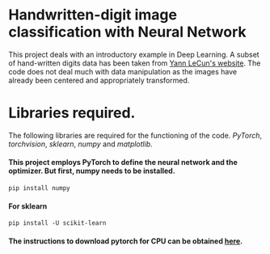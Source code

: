 # Handwritten-digit image classification with Neural Network
This project deals with an introductory example in Deep Learning. A subset of hand-written digits data has been taken from [Yann LeCun's website](http://yann.lecun.com/exdb/mnist/). The code does not deal much with data manipulation as the images have already been centered and appropriately transformed.

# Libraries required.
The following libraries are required for the functioning of the code. *PyTorch*, *torchvision*, *sklearn*, *numpy* and *matplotlib*.
#### This project employs PyTorch to define the neural network and the optimizer. But first, numpy needs to be installed.
`pip install numpy`
#### For sklearn
`pip install -U scikit-learn`
#### The instructions to download pytorch for CPU can be obtained [here](https://pytorch.org/).
